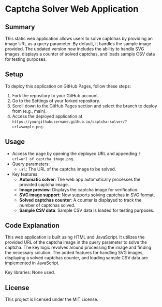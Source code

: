 # Captcha Solver Web Application

## Summary
This static web application allows users to solve captchas by providing an image URL as a query parameter. By default, it handles the sample image provided. The updated version now includes the ability to handle SVG images, displays a counter of solved captchas, and loads sample CSV data for testing purposes.

## Setup
To deploy this application on GitHub Pages, follow these steps:
1. Fork the repository to your GitHub account.
2. Go to the Settings of your forked repository.
3. Scroll down to the GitHub Pages section and select the branch to deploy from (e.g., main).
4. Access the deployed application at `https://yourgithubusername.github.io/captcha-solver/?url=sample.png`.

## Usage
- Access the page by opening the deployed URL and appending `?url=url_of_captcha_image.png`.
- Query parameters: 
  - `url`: The URL of the captcha image to be solved.
- Key features:
  - **Automatic solver**: The web app automatically processes the provided captcha image.
  - **Image preview**: Displays the captcha image for verification.
  - **SVG image support**: Now supports solving captchas in SVG format.
  - **Solved captchas counter**: A counter is displayed to track the number of captchas solved.
  - **Sample CSV data**: Sample CSV data is loaded for testing purposes.

## Code Explanation
This web application is built using HTML and JavaScript. It utilizes the provided URL of the captcha image in the query parameter to solve the captcha. The key logic revolves around processing the image and finding the necessary solution. The added features for handling SVG images, displaying a solved captchas counter, and loading sample CSV data are implemented in JavaScript.

Key libraries: None used.

## License
This project is licensed under the MIT License.